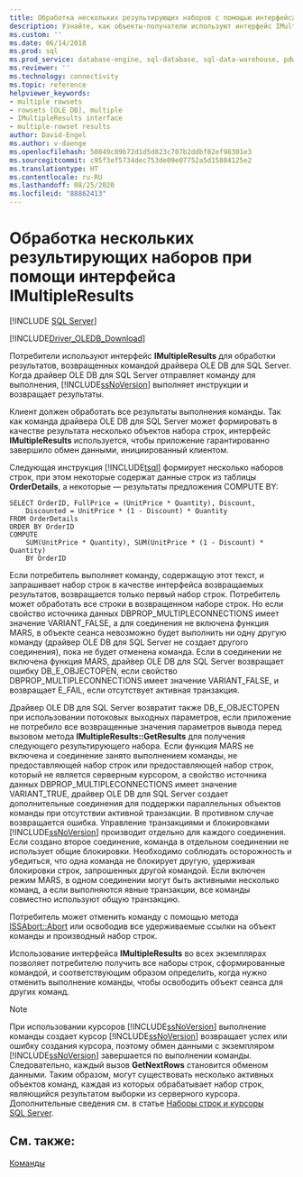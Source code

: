```yaml
---
title: Обработка нескольких результирующих наборов с помощью интерфейса IMultipleResults | Документы Майкрософт
description: Узнайте, как объекты-получатели используют интерфейс IMultipleResults для обработки результатов, возвращенных командой драйвера OLE DB Driver for SQL Server.
ms.custom: ''
ms.date: 06/14/2018
ms.prod: sql
ms.prod_service: database-engine, sql-database, sql-data-warehouse, pdw
ms.reviewer: ''
ms.technology: connectivity
ms.topic: reference
helpviewer_keywords:
- multiple rowsets
- rowsets [OLE DB], multiple
- IMultipleResults interface
- multiple-rowset results
author: David-Engel
ms.author: v-daenge
ms.openlocfilehash: 50849c89b72d1d5d823c707b2ddbf82ef98301e3
ms.sourcegitcommit: c95f3ef5734dec753de09e07752a5d15884125e2
ms.translationtype: HT
ms.contentlocale: ru-RU
ms.lasthandoff: 08/25/2020
ms.locfileid: "88862413"
---
```

# <a name="using-imultipleresults-to-process-multiple-result-sets"></a>Обработка нескольких результирующих наборов при помощи интерфейса IMultipleResults
[!INCLUDE [SQL Server](../../../includes/applies-to-version/sql-asdb-asdbmi-asa-pdw.md)]

[!INCLUDE[Driver_OLEDB_Download](../../../includes/driver_oledb_download.md)]

  Потребители используют интерфейс **IMultipleResults** для обработки результатов, возвращенных командой драйвера OLE DB для SQL Server. Когда драйвер OLE DB для SQL Server отправляет команду для выполнения, [!INCLUDE[ssNoVersion](../../../includes/ssnoversion-md.md)] выполняет инструкции и возвращает результаты.  
  
 Клиент должен обработать все результаты выполнения команды. Так как команда драйвера OLE DB для SQL Server может формировать в качестве результата несколько объектов набора строк, интерфейс **IMultipleResults** используется, чтобы приложение гарантированно завершило обмен данными, инициированный клиентом.  
  
 Следующая инструкция [!INCLUDE[tsql](../../../includes/tsql-md.md)] формирует несколько наборов строк, при этом некоторые содержат данные строк из таблицы **OrderDetails**, а некоторые — результаты предложения COMPUTE BY:  
  
```  
SELECT OrderID, FullPrice = (UnitPrice * Quantity), Discount,  
    Discounted = UnitPrice * (1 - Discount) * Quantity  
FROM OrderDetails  
ORDER BY OrderID  
COMPUTE  
    SUM(UnitPrice * Quantity), SUM(UnitPrice * (1 - Discount) * Quantity)  
    BY OrderID  
```  
  
 Если потребитель выполняет команду, содержащую этот текст, и запрашивает набор строк в качестве интерфейса возвращаемых результатов, возвращается только первый набор строк. Потребитель может обработать все строки в возвращенном наборе строк. Но если свойство источника данных DBPROP_MULTIPLECONNECTIONS имеет значение VARIANT_FALSE, а для соединения не включена функция MARS, в объекте сеанса невозможно будет выполнить ни одну другую команду (драйвер OLE DB для SQL Server не создает другого соединения), пока не будет отменена команда. Если в соединении не включена функция MARS, драйвер OLE DB для SQL Server возвращает ошибку DB_E_OBJECTOPEN, если свойство DBPROP_MULTIPLECONNECTIONS имеет значение VARIANT_FALSE, и возвращает E_FAIL, если отсутствует активная транзакция.  
  
 Драйвер OLE DB для SQL Server возвратит также DB_E_OBJECTOPEN при использовании потоковых выходных параметров, если приложение не потребило все возвращенные значения параметров вывода перед вызовом метода **IMultipleResults::GetResults** для получения следующего результирующего набора. Если функция MARS не включена и соединение занято выполнением команды, не предоставляющей набор строк или предоставляющей набор строк, который не является серверным курсором, а свойство источника данных DBPROP_MULTIPLECONNECTIONS имеет значение VARIANT_TRUE, драйвер OLE DB для SQL Server создает дополнительные соединения для поддержки параллельных объектов команды при отсутствии активной транзакции. В противном случае возвращается ошибка. Управление транзакциями и блокировками [!INCLUDE[ssNoVersion](../../../includes/ssnoversion-md.md)] производит отдельно для каждого соединения. Если создано второе соединение, команда в отдельном соединении не использует общие блокировки. Необходимо соблюдать осторожность и убедиться, что одна команда не блокирует другую, удерживая блокировки строк, запрошенных другой командой. Если включен режим MARS, в одном соединении могут быть активными несколько команд, а если выполняются явные транзакции, все команды совместно используют общую транзакцию.  
  
 Потребитель может отменить команду с помощью метода [ISSAbort::Abort](../../oledb/ole-db-interfaces/issabort-abort-ole-db.md) или освободив все удерживаемые ссылки на объект команды и производный набор строк.  
  
 Использование интерфейса **IMultipleResults** во всех экземплярах позволяет потребителю получить все наборы строк, сформированные командой, и соответствующим образом определить, когда нужно отменить выполнение команды, чтобы освободить объект сеанса для других команд.  
  
> [!NOTE]  
>  При использовании курсоров [!INCLUDE[ssNoVersion](../../../includes/ssnoversion-md.md)] выполнение команды создает курсор [!INCLUDE[ssNoVersion](../../../includes/ssnoversion-md.md)] возвращает успех или ошибку создания курсора, поэтому обмен данными с экземпляром [!INCLUDE[ssNoVersion](../../../includes/ssnoversion-md.md)] завершается по выполнении команды. Следовательно, каждый вызов **GetNextRows** становится обменом данными. Таким образом, могут существовать несколько активных объектов команд, каждая из которых обрабатывает набор строк, являющийся результатом выборки из серверного курсора. Дополнительные сведения см. в статье [Наборы строк и курсоры SQL Server](../../oledb/ole-db-rowsets/rowsets-and-sql-server-cursors.md).  
  
## <a name="see-also"></a>См. также:  
 [Команды](../../oledb/ole-db-commands/commands.md)  
  
  
